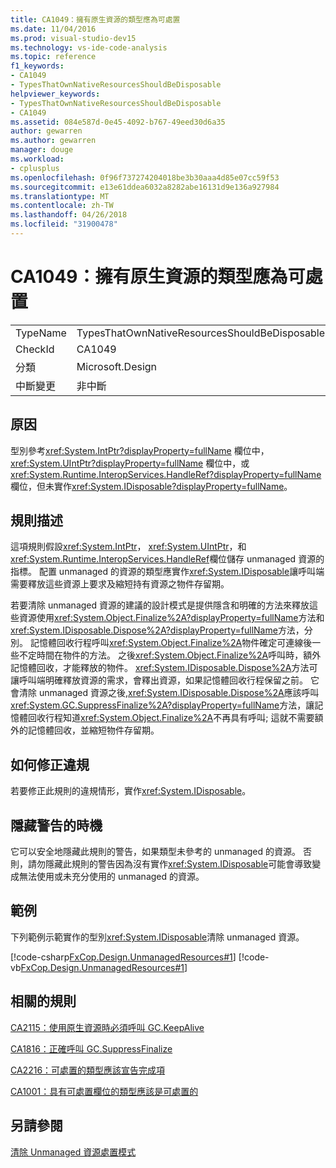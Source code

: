 ```yaml
---
title: CA1049：擁有原生資源的類型應為可處置
ms.date: 11/04/2016
ms.prod: visual-studio-dev15
ms.technology: vs-ide-code-analysis
ms.topic: reference
f1_keywords:
- CA1049
- TypesThatOwnNativeResourcesShouldBeDisposable
helpviewer_keywords:
- TypesThatOwnNativeResourcesShouldBeDisposable
- CA1049
ms.assetid: 084e587d-0e45-4092-b767-49eed30d6a35
author: gewarren
ms.author: gewarren
manager: douge
ms.workload:
- cplusplus
ms.openlocfilehash: 0f96f737274204018be3b30aaa4d85e07cc59f53
ms.sourcegitcommit: e13e61ddea6032a8282abe16131d9e136a927984
ms.translationtype: MT
ms.contentlocale: zh-TW
ms.lasthandoff: 04/26/2018
ms.locfileid: "31900478"
---
```

# <a name="ca1049-types-that-own-native-resources-should-be-disposable"></a>CA1049：擁有原生資源的類型應為可處置
|||
|-|-|
|TypeName|TypesThatOwnNativeResourcesShouldBeDisposable|
|CheckId|CA1049|
|分類|Microsoft.Design|
|中斷變更|非中斷|

## <a name="cause"></a>原因
 型別參考<xref:System.IntPtr?displayProperty=fullName> 欄位中， <xref:System.UIntPtr?displayProperty=fullName>  欄位中，或<xref:System.Runtime.InteropServices.HandleRef?displayProperty=fullName>欄位，但未實作<xref:System.IDisposable?displayProperty=fullName>。

## <a name="rule-description"></a>規則描述
 這項規則假設<xref:System.IntPtr>， <xref:System.UIntPtr>，和<xref:System.Runtime.InteropServices.HandleRef>欄位儲存 unmanaged 資源的指標。 配置 unmanaged 的資源的類型應實作<xref:System.IDisposable>讓呼叫端需要釋放這些資源上要求及縮短持有資源之物件存留期。

 若要清除 unmanaged 資源的建議的設計模式是提供隱含和明確的方法來釋放這些資源使用<xref:System.Object.Finalize%2A?displayProperty=fullName>方法和<xref:System.IDisposable.Dispose%2A?displayProperty=fullName>方法，分別。 記憶體回收行程呼叫<xref:System.Object.Finalize%2A>物件確定可連線後一些不定時間在物件的方法。 之後<xref:System.Object.Finalize%2A>呼叫時，額外記憶體回收，才能釋放的物件。 <xref:System.IDisposable.Dispose%2A>方法可讓呼叫端明確釋放資源的需求，會釋出資源，如果記憶體回收行程保留之前。 它會清除 unmanaged 資源之後,<xref:System.IDisposable.Dispose%2A>應該呼叫<xref:System.GC.SuppressFinalize%2A?displayProperty=fullName>方法，讓記憶體回收行程知道<xref:System.Object.Finalize%2A>不再具有呼叫; 這就不需要額外的記憶體回收，並縮短物件存留期。

## <a name="how-to-fix-violations"></a>如何修正違規
 若要修正此規則的違規情形，實作<xref:System.IDisposable>。

## <a name="when-to-suppress-warnings"></a>隱藏警告的時機
 它可以安全地隱藏此規則的警告，如果類型未參考的 unmanaged 的資源。 否則，請勿隱藏此規則的警告因為沒有實作<xref:System.IDisposable>可能會導致變成無法使用或未充分使用的 unmanaged 的資源。

## <a name="example"></a>範例
 下列範例示範實作的型別<xref:System.IDisposable>清除 unmanaged 資源。

 [!code-csharp[FxCop.Design.UnmanagedResources#1](../code-quality/codesnippet/CSharp/ca1049-types-that-own-native-resources-should-be-disposable_1.cs)]
 [!code-vb[FxCop.Design.UnmanagedResources#1](../code-quality/codesnippet/VisualBasic/ca1049-types-that-own-native-resources-should-be-disposable_1.vb)]

## <a name="related-rules"></a>相關的規則
 [CA2115：使用原生資源時必須呼叫 GC.KeepAlive](../code-quality/ca2115-call-gc-keepalive-when-using-native-resources.md)

 [CA1816：正確呼叫 GC.SuppressFinalize](../code-quality/ca1816-call-gc-suppressfinalize-correctly.md)

 [CA2216：可處置的類型應該宣告完成項](../code-quality/ca2216-disposable-types-should-declare-finalizer.md)

 [CA1001：具有可處置欄位的類型應該是可處置的](../code-quality/ca1001-types-that-own-disposable-fields-should-be-disposable.md)

## <a name="see-also"></a>另請參閱
 [清除 Unmanaged 資源](/dotnet/standard/garbage-collection/unmanaged)[處置模式](/dotnet/standard/design-guidelines/dispose-pattern)